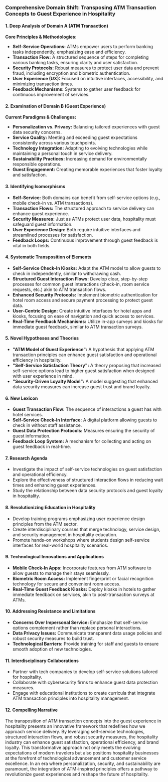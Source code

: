 ### Comprehensive Domain Shift: Transposing ATM Transaction Concepts to Guest Experience in Hospitality

#### 1. Deep Analysis of Domain A (ATM Transaction)
**Core Principles & Methodologies:**
- **Self-Service Operations:** ATMs empower users to perform banking tasks independently, emphasizing ease and efficiency.
- **Transaction Flow:** A structured sequence of steps for completing various banking tasks, ensuring clarity and user satisfaction.
- **Security Protocols:** Robust measures to protect user data and prevent fraud, including encryption and biometric authentication.
- **User Experience (UX):** Focused on intuitive interfaces, accessibility, and minimizing transaction times.
- **Feedback Mechanisms:** Systems to gather user feedback for continuous improvement of services.

#### 2. Examination of Domain B (Guest Experience)
**Current Paradigms & Challenges:**
- **Personalization vs. Privacy:** Balancing tailored experiences with guest data security concerns.
- **Service Quality:** Meeting and exceeding guest expectations consistently across various touchpoints.
- **Technology Integration:** Adapting to evolving technologies while maintaining a personal touch in service delivery.
- **Sustainability Practices:** Increasing demand for environmentally responsible operations.
- **Guest Engagement:** Creating memorable experiences that foster loyalty and satisfaction.

#### 3. Identifying Isomorphisms
- **Self-Service:** Both domains can benefit from self-service options (e.g., mobile check-in vs. ATM transactions).
- **Transaction Flows:** The structured approach to service delivery can enhance guest experience.
- **Security Measures:** Just as ATMs protect user data, hospitality must safeguard guest information.
- **User Experience Design:** Both require intuitive interfaces and streamlined processes for satisfaction.
- **Feedback Loops:** Continuous improvement through guest feedback is vital in both fields.

#### 4. Systematic Transposition of Elements
- **Self-Service Check-In Kiosks:** Adapt the ATM model to allow guests to check in independently, similar to withdrawing cash.
- **Structured Guest Interaction Flows:** Develop clear, step-by-step processes for common guest interactions (check-in, room service requests, etc.) akin to ATM transaction flows.
- **Enhanced Security Protocols:** Implement biometric authentication for hotel room access and secure payment processing to protect guest data.
- **User-Centric Design:** Create intuitive interfaces for hotel apps and kiosks, focusing on ease of navigation and quick access to services.
- **Real-Time Feedback Mechanisms:** Utilize in-app surveys and kiosks for immediate guest feedback, similar to ATM transaction surveys.

#### 5. Novel Hypotheses and Theories
- **"ATM Model of Guest Experience":** A hypothesis that applying ATM transaction principles can enhance guest satisfaction and operational efficiency in hospitality.
- **"Self-Service Satisfaction Theory":** A theory proposing that increased self-service options lead to higher guest satisfaction when designed with user experience in mind.
- **"Security-Driven Loyalty Model":** A model suggesting that enhanced data security measures can increase guest trust and brand loyalty.

#### 6. New Lexicon
- **Guest Transaction Flow:** The sequence of interactions a guest has with hotel services.
- **Self-Service Check-In Interface:** A digital platform allowing guests to check in without staff assistance.
- **Guest Data Protection Protocols:** Measures ensuring the security of guest information.
- **Feedback Loop System:** A mechanism for collecting and acting on guest feedback in real-time.

#### 7. Research Agenda
- Investigate the impact of self-service technologies on guest satisfaction and operational efficiency.
- Explore the effectiveness of structured interaction flows in reducing wait times and enhancing guest experiences.
- Study the relationship between data security protocols and guest loyalty in hospitality.

#### 8. Revolutionizing Education in Hospitality
- Develop training programs emphasizing user experience design principles from the ATM sector.
- Create interdisciplinary courses that merge technology, service design, and security management in hospitality education.
- Promote hands-on workshops where students design self-service interfaces for real-world hospitality scenarios.

#### 9. Technological Innovations and Applications
- **Mobile Check-In Apps:** Incorporate features from ATM software to allow guests to manage their stays seamlessly.
- **Biometric Room Access:** Implement fingerprint or facial recognition technology for secure and convenient room access.
- **Real-Time Guest Feedback Kiosks:** Deploy kiosks in hotels to gather immediate feedback on services, akin to post-transaction surveys at ATMs.

#### 10. Addressing Resistance and Limitations
- **Concerns Over Impersonal Service:** Emphasize that self-service options complement rather than replace personal interactions.
- **Data Privacy Issues:** Communicate transparent data usage policies and robust security measures to build trust.
- **Technological Barriers:** Provide training for staff and guests to ensure smooth adoption of new technologies.

#### 11. Interdisciplinary Collaborations
- Partner with tech companies to develop self-service solutions tailored for hospitality.
- Collaborate with cybersecurity firms to enhance guest data protection measures.
- Engage with educational institutions to create curricula that integrate ATM transaction principles into hospitality management.

#### 12. Compelling Narrative
The transposition of ATM transaction concepts into the guest experience in hospitality presents an innovative framework that redefines how we approach service delivery. By leveraging self-service technologies, structured interaction flows, and robust security measures, the hospitality industry can enhance guest satisfaction, operational efficiency, and brand loyalty. This transformative approach not only meets the evolving expectations of modern travelers but also positions hospitality businesses at the forefront of technological advancement and customer service excellence. In an era where personalization, security, and sustainability are paramount, the integration of ATM-inspired principles offers a pathway to revolutionize guest experiences and reshape the future of hospitality.
